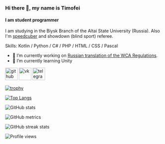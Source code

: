 ### Hi there 👋, my name is Timofei
#### I am student programmer
I am studying in the Biysk Branch of the Altai State University (Russia). Also I'm [speedcuber](https://www.worldcubeassociation.org/persons/2019VIKH01) and showdown (blind sport) referee. 

Skills: Kotlin / Python / C# / PHP / HTML / CSS / Pascal

- 🔭 I’m currently working on [Russian translation of the WCA Regulations](https://github.com/CubingRF/wca-regulations-translations). 
- 🌱 I’m currently learning Unity 


[<img src='https://cdn.jsdelivr.net/npm/simple-icons@3.0.1/icons/github.svg' alt='github' height='40'>](https://github.com/TimWCA)  [<img src='https://cdn.jsdelivr.net/npm/simple-icons@3.0.1/icons/vk.svg' alt='vk' height='40'>](https://vk.com/timwca)  [<img src='https://cdn.jsdelivr.net/npm/simple-icons@3.0.1/icons/telegram.svg' alt='telegram' height='40'>](https://t.me/TimWCA)  

[![trophy](https://github-profile-trophy.vercel.app/?username=TimWCA)](https://github.com/ryo-ma/github-profile-trophy)

[![Top Langs](https://github-readme-stats.vercel.app/api/top-langs/?username=TimWCA&theme=transparent)](https://github.com/anuraghazra/github-readme-stats)

![GitHub stats](https://github-readme-stats.vercel.app/api?username=TimWCA&show_icons=true&theme=transparent)  

![GitHub metrics](https://metrics.lecoq.io/TimWCA)  

![GitHub streak stats](https://streak-stats.demolab.com/?user=TimWCA)  

![Profile views](https://gpvc.arturio.dev/TimWCA)  
